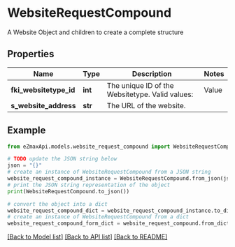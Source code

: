 # WebsiteRequestCompound

A Website Object and children to create a complete structure

## Properties

Name | Type | Description | Notes
------------ | ------------- | ------------- | -------------
**fki_websitetype_id** | **int** | The unique ID of the Websitetype.  Valid values:  |Value|Description| |-|-| |1|Website| |2|Twitter| |3|Facebook| |4|Survey| | 
**s_website_address** | **str** | The URL of the website. | 

## Example

```python
from eZmaxApi.models.website_request_compound import WebsiteRequestCompound

# TODO update the JSON string below
json = "{}"
# create an instance of WebsiteRequestCompound from a JSON string
website_request_compound_instance = WebsiteRequestCompound.from_json(json)
# print the JSON string representation of the object
print(WebsiteRequestCompound.to_json())

# convert the object into a dict
website_request_compound_dict = website_request_compound_instance.to_dict()
# create an instance of WebsiteRequestCompound from a dict
website_request_compound_form_dict = website_request_compound.from_dict(website_request_compound_dict)
```
[[Back to Model list]](../README.md#documentation-for-models) [[Back to API list]](../README.md#documentation-for-api-endpoints) [[Back to README]](../README.md)


